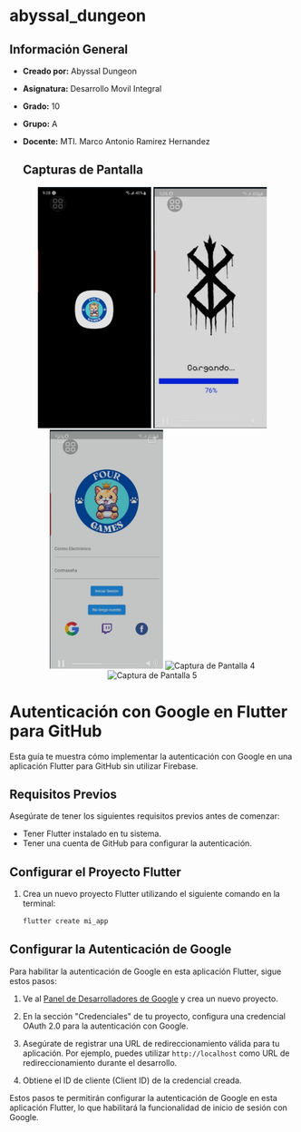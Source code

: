 # abyssal_dungeon
## Información General

- **Creado por:** Abyssal Dungeon
- **Asignatura:** Desarrollo Movil Integral
- **Grado:** 10
- **Grupo:** A
- **Docente:** MTI. Marco Antonio Ramirez Hernandez

  ## Capturas de Pantalla
<p align="center">
 <img src="https://github.com/ElisamaCalva/DMI_Integradora_FourGame/blob/main/Backend/abyssal_dungeon/img1.jpg" width="200" alt="Captura de Pantalla 1">
 <img src="https://github.com/ElisamaCalva/DMI_Integradora_FourGame/blob/main/Backend/abyssal_dungeon/img2.jpg" width="200" alt="Captura de Pantalla 2">
 <img src="https://github.com/ElisamaCalva/DMI_Integradora_FourGame/blob/main/Backend/abyssal_dungeon/img3.jpg" width="200" alt="Captura de Pantalla 3">
 <img src="https://github.com/Eliel-Kun-RL15/DMI_PRACTICA13_200327/blob/main/captura1.png" width="200" alt="Captura de Pantalla 4">
 <img src="https://github.com/Eliel-Kun-RL15/DMI_Practica14_200327/blob/main/cap2.png" width="200" alt="Captura de Pantalla 5">

</p>

# Autenticación con Google en Flutter para GitHub

Esta guía te muestra cómo implementar la autenticación con Google en una aplicación Flutter para GitHub sin utilizar Firebase.

## Requisitos Previos

Asegúrate de tener los siguientes requisitos previos antes de comenzar:

- Tener Flutter instalado en tu sistema.
- Tener una cuenta de GitHub para configurar la autenticación.

## Configurar el Proyecto Flutter

1. Crea un nuevo proyecto Flutter utilizando el siguiente comando en la terminal:

   ```bash
   flutter create mi_app
## Configurar la Autenticación de Google

Para habilitar la autenticación de Google en esta aplicación Flutter, sigue estos pasos:

1. Ve al [Panel de Desarrolladores de Google](https://console.developers.google.com/) y crea un nuevo proyecto.

2. En la sección "Credenciales" de tu proyecto, configura una credencial OAuth 2.0 para la autenticación con Google.

3. Asegúrate de registrar una URL de redireccionamiento válida para tu aplicación. Por ejemplo, puedes utilizar `http://localhost` como URL de redireccionamiento durante el desarrollo.

4. Obtiene el ID de cliente (Client ID) de la credencial creada.

Estos pasos te permitirán configurar la autenticación de Google en esta aplicación Flutter, lo que habilitará la funcionalidad de inicio de sesión con Google.
